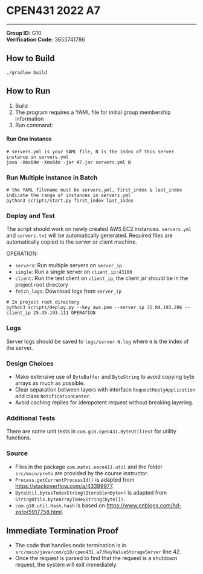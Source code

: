# CPEN431 2022 A7

---
**Group ID:** G10 <br />
**Verification Code:** 3655741786 <br />


## How to Build
```shell
./gradlew build
```

## How to Run
1. Build
2. The program requires a YAML file for initial group membership information
3. Run command:
#### Run One Instance
```shell
# servers.yml is your YAML file, N is the index of this server instance in servers.yml
java -Xmx64m -Xms64m -jar A7.jar servers.yml N
```

### Run Multiple Instance in Batch
```shell
# the YAML filename must be servers.yml, first_index & last_index indicate the range of instances in servers.yml
python3 scripts/start.py first_index last_index
```

### Deploy and Test
The script should work on newly created AWS EC2 instances.
`servers.yml` and `servers.txt` will be automatically generated.
Required files are automatically copied to the server or client machine.

OPERATION:
- `servers`: Run multiple servers on `server_ip`
- `single`: Run a single server on `client_ip:43100`
- `client`: Run the test client on `client_ip`, the client jar should be in the project root directory
- `fetch_logs`: Download logs from `server_ip`

```shell
# In project root directory
python3 scripts/deploy.py --key aws.pem --server_ip 35.84.193.206 --client_ip 25.45.193.111 OPERATION
```

### Logs
Server logs should be saved to `logs/server-N.log` where `N` is the index of the server.

### Design Choices
- Make extensive use of `ByteBuffer` and `ByteString` to avoid copying byte arrays as much as possible.
- Clear separation between layers with interface `RequestReplyApplication` and class `NotificationCenter`.
- Avoid caching replies for idempotent request without breaking layering.

### Additional Tests
There are some unit tests in `com.g10.cpen431.ByteUtilTest` for utility functions.

### Source
- Files in the package `com.matei.eece411.util` and the folder `src/main/proto` are provided by the course instructor.
- `Process.getCurrentProcessId()` is adapted from https://stackoverflow.com/a/43399977.
- `ByteUtil.bytesToHexString(Iterable<Byte>)` is adapted from `StringUtils.byteArrayToHexString(byte[])`.
- `com.g10.util.Hash.hash` is based on https://www.cnblogs.com/hd-zg/p/5917758.html.

## Immediate Termination Proof
- The code that handles node termination is in `src/main/java/com/g10/cpen431.a7/KeyValueStorageServer` line 42.
- Once the request is parsed to find that the request is a shutdown request, the system will exit immediately.